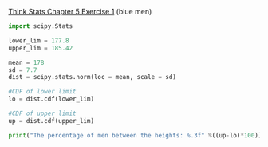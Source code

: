 [Think Stats Chapter 5 Exercise 1](http://greenteapress.com/thinkstats2/html/thinkstats2006.html#toc50) (blue men)

```python
import scipy.Stats

lower_lim = 177.8
upper_lim = 185.42

mean = 178
sd = 7.7
dist = scipy.stats.norm(loc = mean, scale = sd)

#CDF of lower limit
lo = dist.cdf(lower_lim)

#CDF of upper limit
up = dist.cdf(upper_lim)

print("The percentage of men between the heights: %.3f" %((up-lo)*100))
```
